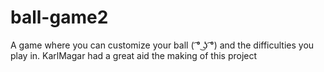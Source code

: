 # ball-game2
A game where you can customize your ball ( ͡° ͜ʖ ͡°) and the difficulties you play in.
KarlMagar had a great aid the making of this project
